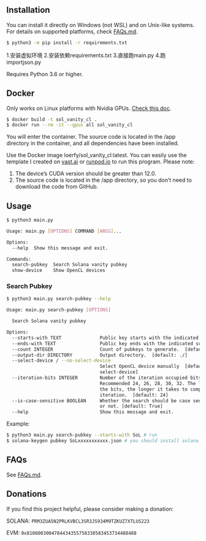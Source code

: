 ## Installation

You can install it directly on Windows (not WSL) and on Unix-like systems. For details on supported platforms, check [FAQs.md](./FAQs.md).

```bash
$ python3 -m pip install -r requirements.txt
```
1.安装虚拟环境
2.安装依赖requirements.txt
3.直接跑main.py
4.跑importjson.py

Requires Python 3.6 or higher.

## Docker

Only works on Linux platforms with Nvidia GPUs. [Check this doc](https://docs.nvidia.com/datacenter/cloud-native/container-toolkit/latest/install-guide.html#installation).

```bash
$ docker build -t sol_vanity_cl .
$ docker run --rm -it --gpus all sol_vanity_cl
```

You will enter the container. The source code is located in the /app directory in the container, and all dependencies have been installed.

Use the Docker image loerfy/sol_vanity_cl:latest. You can easily use the template I created on [vast.ai](https://cloud.vast.ai/?ref_id=109219&creator_id=109219&name=SolVanityCL) or [runpod.io](https://runpod.io/console/deploy?template=fgllgqsl24&ref=uh5x1hv5) to run this program. Please note:

1. The device’s CUDA version should be greater than 12.0.
2. The source code is located in the /app directory, so you don’t need to download the code from GitHub.

## Usage

```bash
$ python3 main.py

Usage: main.py [OPTIONS] COMMAND [ARGS]...

Options:
  --help  Show this message and exit.

Commands:
  search-pubkey  Search Solana vanity pubkey
  show-device    Show OpenCL devices
```

### Search Pubkey

```bash
$ python3 main.py search-pubkey --help

Usage: main.py search-pubkey [OPTIONS]

  Search Solana vanity pubkey

Options:
  --starts-with TEXT              Public key starts with the indicated prefix.
  --ends-with TEXT                Public key ends with the indicated suffix.
  --count INTEGER                 Count of pubkeys to generate.  [default: 1]
  --output-dir DIRECTORY          Output directory.  [default: ./]
  --select-device / --no-select-device
                                  Select OpenCL device manually  [default: no-
                                  select-device]
  --iteration-bits INTEGER        Number of the iteration occupied bits.
                                  Recommended 24, 26, 28, 30, 32. The larger
                                  the bits, the longer it takes to complete an
                                  iteration.  [default: 24]
  --is-case-sensitive BOOLEAN     Whether the search should be case sensitive
                                  or not. [default: True]
  --help                          Show this message and exit.
```

Example:

```bash
$ python3 main.py search-pubkey --starts-with SoL # run
$ solana-keygen pubkey SoLxxxxxxxxxxx.json # you should install solana cli to verify it
```


## FAQs

See [FAQs.md](./FAQs.md).


## Donations

If you find this project helpful, please consider making a donation:

SOLANA: `PRM3ZUA5N2PRLKVBCL3SR3JS934M9TZKUZ7XTLUS223`

EVM: `0x8108003004784434355758338583453734488488`
